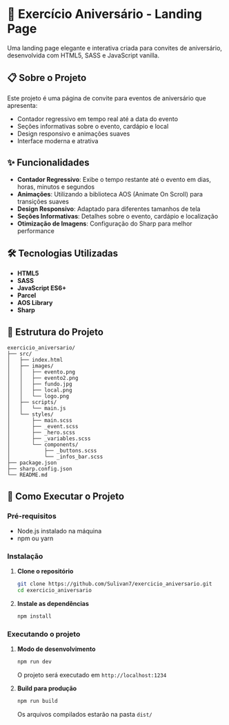 # 🎉 Exercício Aniversário - Landing Page

Uma landing page elegante e interativa criada para convites de aniversário, desenvolvida com HTML5, SASS e JavaScript vanilla.

## 📋 Sobre o Projeto

Este projeto é uma página de convite para eventos de aniversário que apresenta:

- Contador regressivo em tempo real até a data do evento
- Seções informativas sobre o evento, cardápio e local
- Design responsivo e animações suaves
- Interface moderna e atrativa

## ✨ Funcionalidades

- **Contador Regressivo**: Exibe o tempo restante até o evento em dias, horas, minutos e segundos
- **Animações**: Utilizando a biblioteca AOS (Animate On Scroll) para transições suaves
- **Design Responsivo**: Adaptado para diferentes tamanhos de tela
- **Seções Informativas**: Detalhes sobre o evento, cardápio e localização
- **Otimização de Imagens**: Configuração do Sharp para melhor performance

## 🛠️ Tecnologias Utilizadas

- **HTML5**
- **SASS**
- **JavaScript ES6+**
- **Parcel**
- **AOS Library**
- **Sharp**

## 📂 Estrutura do Projeto

```
exercicio_aniversario/
├── src/
│   ├── index.html
│   ├── images/
│   │   ├── evento.png
│   │   ├── evento2.png
│   │   ├── fundo.jpg
│   │   ├── local.png
│   │   └── logo.png
│   ├── scripts/
│   │   └── main.js
│   └── styles/
│       ├── main.scss
│       ├── _event.scss
│       ├── _hero.scss
│       ├── _variables.scss
│       └── components/
│           ├── _buttons.scss
│           └── _infos_bar.scss
├── package.json
├── sharp.config.json
└── README.md
```

## 🚀 Como Executar o Projeto

### Pré-requisitos

- Node.js instalado na máquina
- npm ou yarn

### Instalação

1. **Clone o repositório**

   ```bash
   git clone https://github.com/Sulivan7/exercicio_aniversario.git
   cd exercicio_aniversario
   ```

2. **Instale as dependências**
   ```bash
   npm install
   ```

### Executando o projeto

1. **Modo de desenvolvimento**

   ```bash
   npm run dev
   ```

   O projeto será executado em `http://localhost:1234`

2. **Build para produção**
   ```bash
   npm run build
   ```
   Os arquivos compilados estarão na pasta `dist/`
